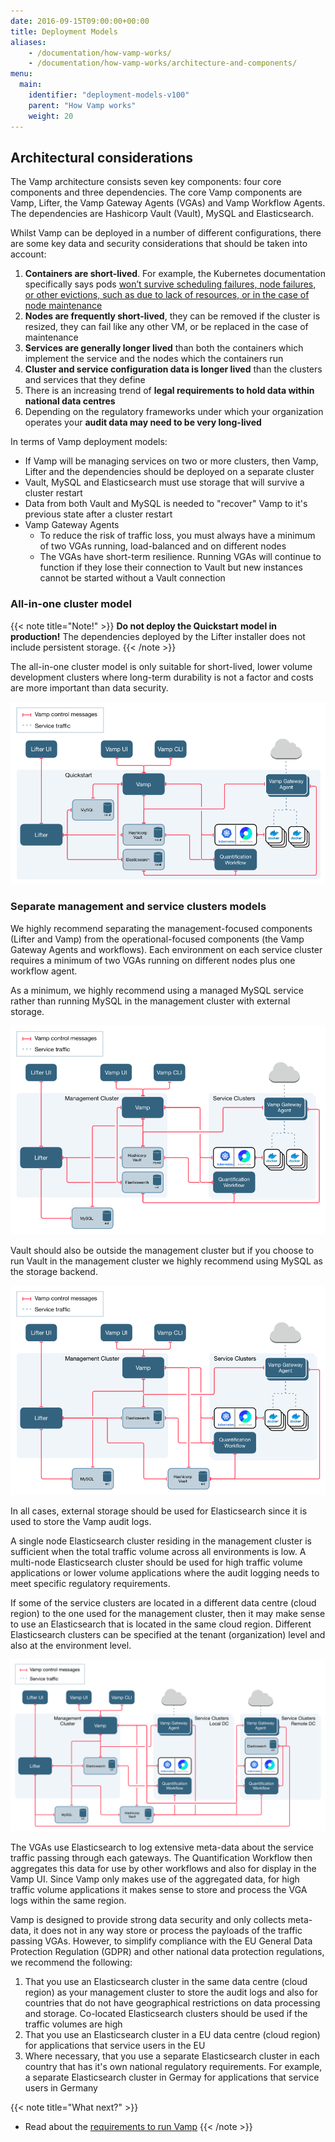 ```yaml
---
date: 2016-09-15T09:00:00+00:00
title: Deployment Models
aliases:
    - /documentation/how-vamp-works/
    - /documentation/how-vamp-works/architecture-and-components/
menu:
  main:
    identifier: "deployment-models-v100"
    parent: "How Vamp works"
    weight: 20
---
```


## Architectural considerations
The Vamp architecture consists seven key components: four core components and three dependencies. The core Vamp components are Vamp, Lifter, the Vamp Gateway Agents (VGAs) and Vamp Workflow Agents. The dependencies are Hashicorp Vault (Vault), MySQL and Elasticsearch.

Whilst Vamp can be deployed in a number of different configurations, there are some key data and security considerations that should be taken into account:

1. **Containers are short-lived**. For example, the Kubernetes documentation specifically says pods [won’t survive scheduling failures, node failures, or other evictions, such as due to lack of resources, or in the case of node maintenance](https://kubernetes.io/docs/concepts/workloads/pods/pod/)
2. **Nodes are frequently short-lived**, they can be removed if the cluster is resized, they can fail like any other VM, or be replaced in the case of maintenance
3. **Services are generally longer lived** than both the containers which implement the service and the nodes which the containers run
4. **Cluster and service configuration data is longer lived** than the clusters and services that they define
5. There is an increasing trend of **legal requirements to hold data within national data centres**
6. Depending on the regulatory frameworks under which your organization operates your **audit data may need to be very long-lived** 

In terms of Vamp deployment models:

* If Vamp will be managing services on two or more clusters, then Vamp, Lifter and the dependencies should be deployed on a separate cluster
* Vault, MySQL and Elasticsearch must use storage that will survive a cluster restart
* Data from both Vault and MySQL is needed to "recover" Vamp to it's previous state after a cluster restart
* Vamp Gateway Agents
  * To reduce the risk of traffic loss, you must always have a minimum of two VGAs running, load-balanced and on different nodes
  * The VGAs have short-term resilience. Running VGAs will continue to function if they lose their connection to Vault but new instances cannot be started without a Vault connection


### All-in-one cluster model

{{< note title="Note!" >}}
**Do not deploy the Quickstart model in production!**
The dependencies deployed by the Lifter installer does not include persistent storage.
{{< /note >}}

The all-in-one cluster model is only suitable for short-lived, lower volume development clusters where long-term durability is not a factor and costs are more important than data security.

![quickstart model](/images/diagram/v100/vampee-arch-quickstart.png)

### Separate management and service clusters models

We highly recommend separating the management-focused components (Lifter and Vamp) from the operational-focused components (the Vamp Gateway Agents and workflows). Each environment on each service cluster requires a minimum of two VGAs running on different nodes plus one workflow agent.

As a minimum, we highly recommend using a managed MySQL service rather than running MySQL in the management cluster with external storage.

![mgnt-svc-ext-mysql model](/images/diagram/v100/vampee-arch-mgnt-svc-ext-mysql.png)

Vault should also be outside the management cluster but if you choose to run Vault in the management cluster we highly recommend using MySQL as the storage backend.

![mgnt-svc-ext-mysql-vault model](/images/diagram/v100/vampee-arch-mgnt-svc-ext-mysql-vault.png)

In all cases, external storage should be used for Elasticsearch since it is used to store the Vamp audit logs.

A single node Elasticsearch cluster residing in the management cluster is sufficient when the total traffic volume across all environments is low. A multi-node Elasticsearch cluster should be used for high traffic volume applications or lower volume applications where the audit logging needs to meet specific regulatory requirements.

If some of the service clusters are located in a different data centre (cloud region) to the one used for the management cluster, then it may make sense to use an Elasticsearch that is located in the same cloud region. Different Elasticsearch clusters can be specified at the tenant (organization) level and also at the environment level.

![vampee-arch-mgnt-svc-ext-mysql-vault-remote-es model](/images/diagram/v100/vampee-arch-mgnt-svc-ext-mysql-vault-remote-es.png)

The VGAs use Elasticsearch to log extensive meta-data about the service traffic passing through each gateways. The Quantification Workflow then aggregates this data for use by other workflows and also for display in the Vamp UI. Since Vamp only makes use of the aggregated data, for high traffic volume applications it makes sense to store and process the VGA logs within the same region.

Vamp is designed to provide strong data security and only collects meta-data, it does not in any way store or process the payloads of the traffic passing VGAs. However, to simplify compliance with the EU General Data Protection Regulation (GDPR) and other national data protection regulations, we recommend the following:

1. That you use an Elasticsearch cluster in the same data centre (cloud region) as your management cluster to store the audit logs and also for countries that do not have geographical restrictions on data processing and storage. Co-located Elasticsearch clusters should be used if the traffic volumes are high
1. That you use an Elasticsearch cluster in a EU data centre (cloud region) for applications that service users in the EU
2. Where necessary, that you use a separate Elasticsearch cluster in each country that has it's own national regulatory requirements. For example, a separate Elasticsearch cluster in Germay for applications that service users in Germany

{{< note title="What next?" >}}
* Read about the [requirements to run Vamp](/documentation/how-vamp-works/v1.0.0/requirements)
{{< /note >}}
